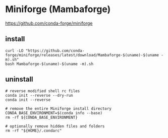 # Miniforge (Mambaforge)

https://github.com/conda-forge/miniforge

## install

```
curl -LO "https://github.com/conda-forge/miniforge/releases/latest/download/Mambaforge-$(uname)-$(uname -m).sh"
bash Mambaforge-$(uname)-$(uname -m).sh
```

## uninstall
```
# reverse modified shell rc files
conda init --reverse --dry-run
conda init --reverse

# remove the entire Miniforge install directory
CONDA_BASE_ENVIRONMENT=$(conda info --base)
rm -rf ${CONDA_BASE_ENVIRONMENT}

# optionally remove hidden files and folders
rm -rf "${HOME}/.condarc"
```
